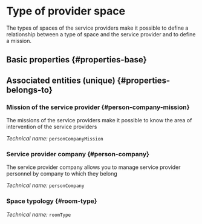 # Type of provider space
<!--- THIS FILE IS GENERATED PLEASE DO NOT EDIT IT DIRECTLY --->

The types of spaces of the service providers make it possible to define a relationship between a type of space and the service provider and to define a mission.

<OH code="personCompanyToRoomType"/>


## Basic properties {#properties-base}



## Associated entities (unique) {#properties-belongs-to}

### Mission of the service provider {#person-company-mission}

The missions of the service providers make it possible to know the area of ​​intervention of the service providers

*Technical name:* ```personCompanyMission```
<PH code="personCompanyToRoomType:personCompanyMission"/>

### Service provider company {#person-company}

The service provider company allows you to manage service provider personnel by company to which they belong

*Technical name:* ```personCompany```
<PH code="personCompanyToRoomType:personCompany"/>

### Space typology {#room-type}



*Technical name:* ```roomType```
<PH code="personCompanyToRoomType:roomType"/>





